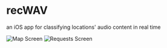 # recWAV
an iOS app for classifying locations' audio content in real time

![Map Screen](/../master/imgs/map-screen.png?raw=true "Home Screen")
![Requests Screen](/../master/imgs/requests-screen.png?raw=true "Audio Requests Screen")
